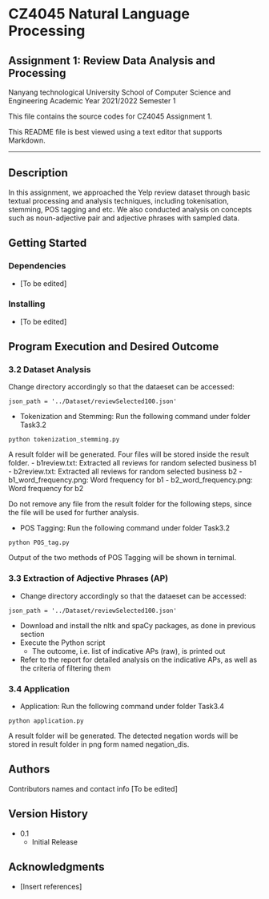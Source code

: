 # CZ4045 Natural Language Processing
## Assignment 1: Review Data Analysis and Processing

Nanyang technological University
School of Computer Science and Engineering
Academic Year 2021/2022 Semester 1

This file contains the source codes for CZ4045 Assignment 1.

This README file is best viewed using a text editor that supports Markdown.

---

## Description

In this assignment, we approached the Yelp review dataset through basic textual processing and analysis techniques, including tokenisation, stemming, POS tagging and etc. We also conducted analysis on concepts such as noun-adjective pair and adjective phrases with sampled data.

## Getting Started

### Dependencies

* [To be edited]

### Installing

* [To be edited]

## Program Execution and Desired Outcome

### 3.2 Dataset Analysis
Change directory accordingly so that the dataeset can be accessed:
```
json_path = '../Dataset/reviewSelected100.json' 
``` 
* Tokenization and Stemming: Run the following command under folder Task3.2
```
python tokenization_stemming.py
```
A result folder will be generated. 
Four files will be stored inside the result folder.
    - b1review.txt: Extracted all reviews for random selected business b1
    - b2review.txt: Extracted all reviews for random selected business b2
    - b1_word_frequency.png: Word frequency for b1
    - b2_word_frequency.png: Word frequency for b2

Do not remove any file from the result folder for the following steps, since the file will be used for further analysis.

* POS Tagging: Run the following command under folder Task3.2
```
python POS_tag.py
```
Output of the two methods of POS Tagging will be shown in ternimal. 

### 3.3 Extraction of Adjective Phrases (AP)
* Change directory accordingly so that the dataeset can be accessed:
```
json_path = '../Dataset/reviewSelected100.json' 
``` 
* Download and install the nltk and spaCy packages, as done in previous section
* Execute the Python script
    * The outcome, i.e. list of indicative APs (raw), is printed out
* Refer to the report for detailed analysis on the indicative APs, as well as the criteria of filtering them

### 3.4 Application
* Application: Run the following command under folder Task3.4
```
python application.py
```
A result folder will be generated. The detected negation words will be stored in result folder in png form named negation_dis. 

## Authors

Contributors names and contact info
[To be edited]

## Version History

* 0.1
    * Initial Release

## Acknowledgments

* [Insert references]

